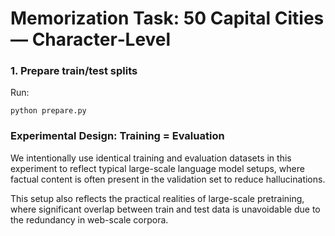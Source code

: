 # Memorization Task: 50 Capital Cities — Character‑Level

### 1. Prepare train/test splits
Run:

`python prepare.py`

### Experimental Design: Training = Evaluation

We intentionally use identical training and evaluation datasets in this experiment to reflect typical large-scale language model setups, where factual content is often present in the validation set to reduce hallucinations.

This setup also reflects the practical realities of large-scale pretraining, where significant overlap between train and test data is unavoidable due to the redundancy in web-scale corpora.
